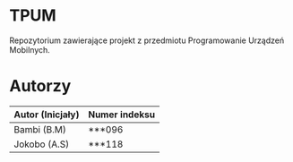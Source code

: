 # TPUM
Repozytorium zawierające projekt z przedmiotu Programowanie Urządzeń Mobilnych.

# Autorzy
| Autor (Inicjały)  | Numer indeksu |
| ------------- | ------------- |
| Bambi (B.M)  | \*\*\*096  |
| Jokobo (A.S)  | \*\*\*118  |
